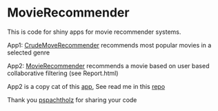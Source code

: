 # MovieRecommender

This is code for shiny apps for movie recommender systems.

App1: [CrudeMoveRecommender](https://luma.shinyapps.io/CrudeMovieRecommender/) recommends most popular movies in a selected genre

App2: [MovieRecommender](https://luma.shinyapps.io/MovieRecommender/) recommends a movie based on user based collaborative filtering (see Report.html)

App2 is a copy cat of this [app](https://philippsp.shinyapps.io/BookRecommendation/), See read me in this [repo](https://github.com/pspachtholz/BookRecommender)

Thank you [pspachtholz](https://github.com/pspachtholz) for sharing your code

